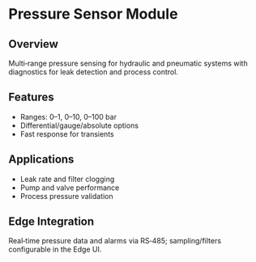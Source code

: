 # Pressure Sensor Module

## Overview
Multi‑range pressure sensing for hydraulic and pneumatic systems with diagnostics for leak detection and process control.

## Features
- Ranges: 0–1, 0–10, 0–100 bar
- Differential/gauge/absolute options
- Fast response for transients

## Applications
- Leak rate and filter clogging
- Pump and valve performance
- Process pressure validation

## Edge Integration
Real‑time pressure data and alarms via RS‑485; sampling/filters configurable in the Edge UI.
